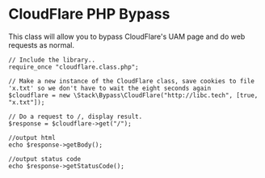 # CloudFlare PHP Bypass
This class will allow you to bypass CloudFlare's UAM page and do web requests as normal.
```
// Include the library..
require_once "cloudflare.class.php";

// Make a new instance of the CloudFlare class, save cookies to file 'x.txt' so we don't have to wait the eight seconds again
$cloudflare = new \Stack\Bypass\CloudFlare("http://libc.tech", [true, "x.txt"]);

// Do a request to /, display result.
$response = $cloudflare->get("/");

//output html
echo $response->getBody();

//output status code
echo $response->getStatusCode();
```


